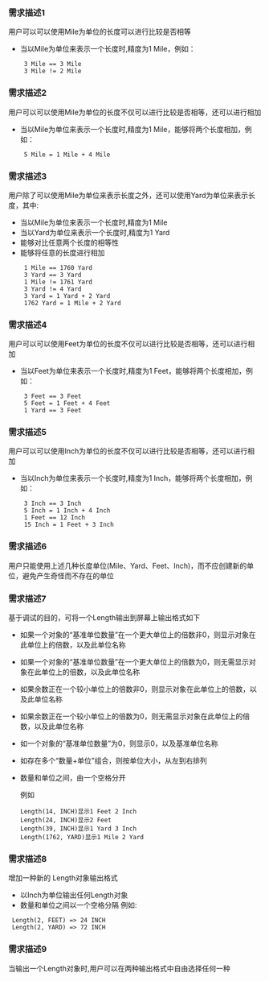 ### 需求描述1
用户可以可以使用Mile为单位的长度可以进行比较是否相等

- 当以Mile为单位来表示一个长度时,精度为1 Mile，例如：
  ```
   3 Mile == 3 Mile
   3 Mile != 2 Mile
  ```

### 需求描述2
用户可以可以使用Mile为单位的长度不仅可以进行比较是否相等，还可以进行相加

- 当以Mile为单位来表示一个长度时,精度为1 Mile，能够将两个长度相加，例如：
  ```
   5 Mile = 1 Mile + 4 Mile
  ```

### 需求描述3
用户除了可以使用Mile为单位来表示长度之外，还可以使用Yard为单位来表示长度，其中:

- 当以Mile为单位来表示一个长度时,精度为1 Mile
- 当以Yard为单位来表示一个长度时,精度为1 Yard
- 能够对比任意两个长度的相等性
- 能够将任意的长度进行相加
  ```
   1 Mile == 1760 Yard
   3 Yard == 3 Yard
   1 Mile != 1761 Yard
   3 Yard != 4 Yard
   3 Yard = 1 Yard + 2 Yard
   1762 Yard = 1 Mile + 2 Yard
  ```

### 需求描述4
用户可以可以使用Feet为单位的长度不仅可以进行比较是否相等，还可以进行相加

- 当以Feet为单位来表示一个长度时,精度为1 Feet，能够将两个长度相加，例如：
  ```
   3 Feet == 3 Feet
   5 Feet = 1 Feet + 4 Feet
   1 Yard == 3 Feet
  ```

### 需求描述5
用户可以可以使用Inch为单位的长度不仅可以进行比较是否相等，还可以进行相加

- 当以Inch为单位来表示一个长度时,精度为1 Inch，能够将两个长度相加，例如：
  ```
   3 Inch == 3 Inch
   5 Inch = 1 Inch + 4 Inch
   1 Feet == 12 Inch
   15 Inch = 1 Feet + 3 Inch
  ```

### 需求描述6
用户只能使用上述几种长度单位(Mile、Yard、Feet、Inch)，而不应创建新的单位，避免产生奇怪而不存在的单位

### 需求描述7
基于调试的目的，可将一个Length输出到屏幕上输出格式如下

- 如果一个对象的“基准单位数量”在一个更大单位上的倍数非0，则显示对象在此单位上的倍数，以及此单位名称
- 如果一个对象的“基准单位数量”在一个更大单位上的倍数为0，则无需显示对象在此单位上的倍数，以及此单位名称
- 如果余数正在一个较小单位上的倍数非0，则显示对象在此单位上的倍数，以及此单位名称
- 如果余数正在一个较小单位上的倍数为0，则无需显示对象在此单位上的倍数，以及此单位名称
- 如一个对象的“基准单位数量”为0，则显示0，以及基准单位名称
- 如存在多个“数量+单位”组合，则按单位大小，从左到右排列
- 数量和单位之间，由一个空格分开

   例如
   ```
   Length(14, INCH)显示1 Feet 2 Inch
   Length(24, INCH)显示2 Feet
   Length(39, INCH)显示1 Yard 3 Inch
   Length(1762, YARD)显示1 Mile 2 Yard
   ```

### 需求描述8
增加一种新的 Length对象输出格式

- 以Inch为单位输出任何Length对象
- 数量和单位之间以一个空格分隔 例如:

```
 Length(2, FEET) => 24 INCH
 Length(2, YARD) => 72 INCH
```

### 需求描述9
当输出一个Length对象时,用户可以在两种输出格式中自由选择任何一种